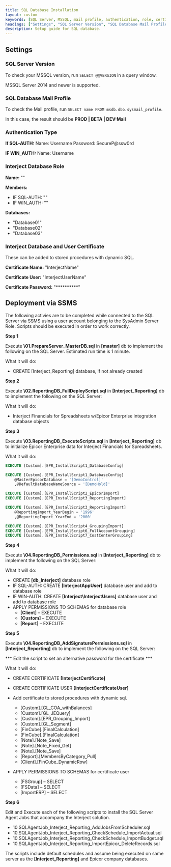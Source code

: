```yaml
---
title: SQL Database Installation
layout: custom
keywords: [SQL Server, MSSQL, mail profile, authentication, role, certificate, deployment, SSMS]
headings: ["Settings", "SQL Server Version", "SQL Database Mail Profile", "Authentication Type", "Interject Database Role", "Interject Database and User Certificate", "Deployment via SSMS"]
description: Setup guide for SQL database.
---
```


## Settings

### SQL Server Version

To check your MSSQL version, run ```SELECT @@VERSION``` in a query window. 

MSSQL Server 2014 and newer is supported.

### SQL Database Mail Profile

To check the Mail profile, run ```SELECT name FROM msdb.dbo.sysmail_profile```.

In this case, the result should be **PROD \| BETA \| DEV:Mail**

### Authentication Type

**If SQL-AUTH:** Name: Username Password: SecureP@ssw0rd

**IF WIN_AUTH:** Name: Username

### Interject Database Role

**Name:** ""

**Members:**
- IF SQL-AUTH: ""
- IF WIN_AUTH: ""

**Databases:**
- "Database01"
- "Database02"
- "Database03"

### Interject Database and User Certificate

These can be added to stored procedures with dynamic SQL.

**Certificate Name:** "InterjectName"

**Certificate User:** "InterjectUserName"

**Certificate Password:** "\*\*\*\*\*\*\*\*\*\*"

## Deployment via SSMS

The following activies are to be completed while connected to the SQL Server via SSMS using a user account belonging to the SysAdmin Server Role. Scripts should be executed in order to work correctly.


**Step 1**

Execute **\01.PrepareServer_MasterDB.sql** in **[master]** db to implement the following on the SQL Server. Estimated run time is 1 minute.

What it will do:

- CREATE [Interject_Reporting] database, if not already created 

**Step 2**

Execute **\02.ReportingDB_FullDeployScript.sql** in **[Interject_Reporting]** db to implement the following on the SQL Server:

What it will do:

-	Interject Financials for Spreadsheets w/Epicor Enterprise integration database objects

**Step 3**

Execute **\03.ReportingDB_ExecuteScripts.sql** in **[Interject_Reporting]** db to initialize Epicor Enterprise data for Interject Financials for Spreadsheets.

What it will do:

```SQL
EXECUTE [Custom].[EPR_InstallScript1_DatabaseConfig]

EXECUTE [Custom].[EPR_InstallScript1_DatabaseConfig]
	@MasterEpicorDatabase = '[DemoControl]'
	,@DefaultDatabaseNameSource = '[DemoHold]'

EXECUTE [Custom].[EPR_InstallScript2_EpicorImport]
EXECUTE [Custom].[EPR_InstallScript3_ReportingImport]

EXECUTE [Custom].[EPR_InstallScript3_ReportingImport]
	@ReportingImport_YearBegin = '1996'
	,@ReportingImport_YearEnd = '2000'

EXECUTE [Custom].[EPR_InstallScript4_GroupingImport]
EXECUTE [Custom].[EPR_InstallScript6_FullAccountGrouping]
EXECUTE [Custom].[EPR_InstallScript7_CostCenterGrouping]
```
**Step 4**

Execute **\04.ReportingDB_Permissions.sql** in **[Interject_Reporting]** db to implement the following on the SQL Server:

What it will do:

-	CREATE **[db_Interject]** database role
-	IF SQL-AUTH: CREATE **[InterjectAppUser]** database user and add to database role
-	IF WIN-AUTH:  CREATE **[Interject\InterjectUsers]** database user and add to database role
-	APPLY PERMISSIONS TO SCHEMAS for database role
    - **[Client]** – EXECUTE
    - **[Custom]** – EXECUTE
    - **[Report]** – EXECUTE

**Step 5**

Execute **\04.ReportingDB_AddSignaturePermissions.sql** in **[Interject_Reporting]** db to implement the following on the SQL Server:

*** Edit the script to set an alternative password for the certificate ***

What it will do:

-	CREATE CERTIFICATE **[InterjectCertificate]**
-	CREATE CERTIFICATE USER **[InterjectCertificateUser]**
-	Add certificate to stored procedures with dynamic sql.
    - [Custom].[GL_COA_withBalances]
    - [Custom].[GL_JEQuery]
    - [Custom].[EPR_Grouping_Import]
    - [Custom].[GL_Segment]
    - [FinCube].[FinalCalculation]
    - [FinCube].[FinalCalculation]
    - [Note].[Note_Save]
    - [Note].[Note_Fixed_Get]
    - [Note].[Note_Save]
    - [Report].[MembersByCategory_Pull]
    - [Client].[FinCube_DynamicRow]

-	APPLY PERMISSIONS TO SCHEMAS for certificate user
    - [FSGroup] – SELECT   
    - [FSData] – SELECT
    - [ImportERP] – SELECT

**Step 6**

Edit and Execute each of the following scripts to install the SQL Server Agent Jobs that accompany the Interject solution. 

-	10.SQLAgentJob_Interject_Reporting_AddJobsFromScheduler.sql
-	10.SQLAgentJob_Interject_Reporting_CheckSchedule_ImportActual.sql
-	10.SQLAgentJob_Interject_Reporting_CheckSchedule_ImportBudget.sql
-	10.SQLAgentJob_Interject_Reporting_ImportEpicor_DeleteRecords.sql

The scripts include default schedules and assume being executed on same server as the **[Interject_Reporting]** and Epicor company databases.
